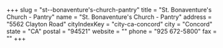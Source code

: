 +++
slug = "st--bonaventure's-church-pantry"
title = "St. Bonaventure's Church - Pantry"
name = "St. Bonaventure's Church - Pantry"
address = "5562 Clayton Road"
cityIndexKey = "city-ca-concord"
city = "Concord"
state = "CA"
postal = "94521"
website = ""
phone = "925 672-5800"
fax = ""
+++
